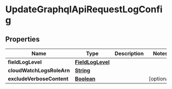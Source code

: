 

# UpdateGraphqlApiRequestLogConfig


## Properties

| Name | Type | Description | Notes |
|------------ | ------------- | ------------- | -------------|
|**fieldLogLevel** | [**FieldLogLevel**](FieldLogLevel.md) |  |  |
|**cloudWatchLogsRoleArn** | [**String**](String.md) |  |  |
|**excludeVerboseContent** | [**Boolean**](Boolean.md) |  |  [optional] |



